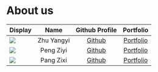 # About us

Display |    Name    |             Github Profile              | Portfolio 
--------|:----------:|:---------------------------------------:|:---------:
![](https://via.placeholder.com/100.png?text=Photo) | Zhu Yangyi | [Github](https://github.com/yangyi-zhu) | [Portfolio](docs/team/johndoe.md)
![](https://via.placeholder.com/100.png?text=Photo) | Peng Ziyi | [Github](https://github.com/) | [Portfolio](docs/team/johndoe.md)
![](https://via.placeholder.com/100.png?text=Photo) | Pang Zixi |          [Github](https://github.com/)           | [Portfolio](docs/team/johndoe.md)
